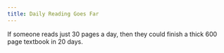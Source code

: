 ```yaml
---
title: Daily Reading Goes Far
---
```

If someone reads just 30 pages a day, then they could finish a thick 600 page textbook in 20 days.
